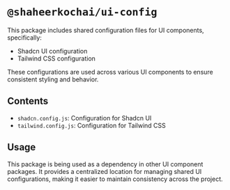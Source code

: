 # `@shaheerkochai/ui-config`

This package includes shared configuration files for UI components, specifically:

- Shadcn UI configuration
- Tailwind CSS configuration

These configurations are used across various UI components to ensure consistent styling and behavior.

## Contents

- `shadcn.config.js`: Configuration for Shadcn UI
- `tailwind.config.js`: Configuration for Tailwind CSS

## Usage

This package is being used as a dependency in other UI component packages. It provides a centralized location for managing shared UI configurations, making it easier to maintain consistency across the project.
